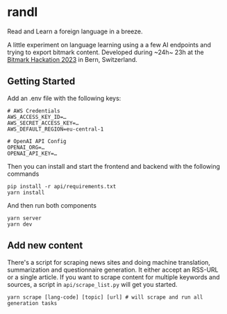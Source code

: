 # randl

Read and Learn a foreign language in a breeze.

A little experiment on language learning using a a few AI endpoints and trying to export bitmark content. Developed during ~24h~ 23h at the [Bitmark Hackation 2023](https://bitmark-association.org/hackathon) in Bern, Switzerland.

## Getting Started

Add an .env file with the following keys:
```
# AWS Credentials
AWS_ACCESS_KEY_ID=…
AWS_SECRET_ACCESS_KEY=…
AWS_DEFAULT_REGION=eu-central-1

# OpenAI API Config
OPENAI_ORG=…
OPENAI_API_KEY=…
```

Then you can install and start the frontend and backend with the following commands
```
pip install -r api/requirements.txt
yarn install
```

And then run both components
```
yarn server
yarn dev
```

## Add new content
There's a script for scraping news sites and doing machine translation, summarization and questionnaire generation. It either accept an RSS-URL or a single article. If you want to scrape content for multiple keywords and sources, a script in `api/scrape_list.py` will get you started.

```
yarn scrape [lang-code] [topic] [url] # will scrape and run all generation tasks
```

